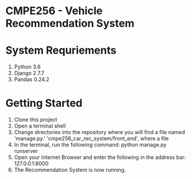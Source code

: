 # CMPE256 - Vehicle Recommendation System

# System Requriements
1. Python 3.6
2. Django 2.7.7
3. Pandas 0.24.2

# Getting Started
1. Clone this project
2. Open a terminal shell
3. Change directories into the repository where you will find a file named 'manage.py.'
   'cmpe256_car_rec_system/front_end', where a file 
4. In the terminal, run the following command: 
   python manage.py runserver
5. Open your Internet Browser and enter the following in the address bar:     
   127.0.0.1:8000
6. The Recommendation System is now running.
   
